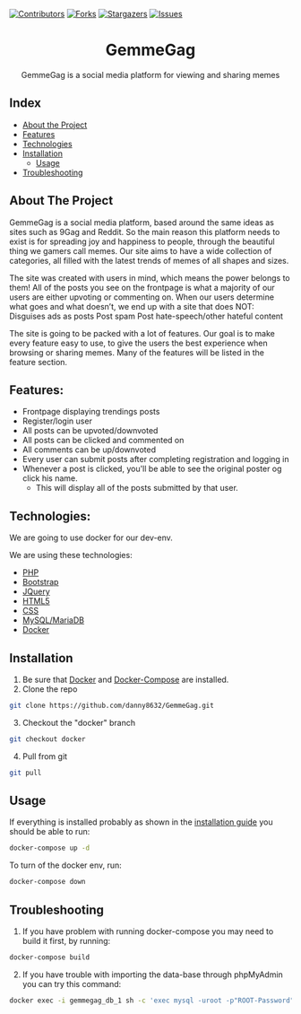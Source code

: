 [![Contributors][contributors-shield]][contributors-url]
[![Forks][forks-shield]][forks-url]
[![Stargazers][stars-shield]][stars-url]
[![Issues][issues-shield]][issues-url]

<p align="center">
  <h1 align="center">GemmeGag</h1>

  <p align="center">GemmeGag is a social media platform for viewing and sharing memes</p>
</p>

## Index

* [About the Project](#about-the-project)
* [Features](#features)
* [Technologies](#technologies)
* [Installation](#installation)
    * [Usage](#usage)
* [Troubleshooting](#Troubleshooting)


## About The Project

GemmeGag is a social media platform, based around the same ideas as sites such as 9Gag and Reddit. So the main reason this platform needs to exist is for spreading joy and happiness to people, through the beautiful thing we gamers call memes.
Our site aims to have a wide collection of categories, all filled with the latest trends of memes of all shapes and sizes.

The site was created with users in mind, which means the power belongs to them! All of the posts you see on the frontpage is what a majority of our users are either upvoting or commenting on. When our users determine what goes and what doesn’t, we end up with a site that does NOT:
Disguises ads as posts
Post spam
Post hate-speech/other hateful content

The site is going to be packed with a lot of features. Our goal is to make every feature easy to use, to give the users the best experience when browsing or sharing memes.
Many of the features will be listed in the feature section.



## Features:

- Frontpage displaying trendings posts
- Register/login user
- All posts can be upvoted/downvoted
- All posts can be clicked and commented on
- All comments can be up/downvoted
- Every user can submit posts after completing registration and logging in
- Whenever a post is clicked, you'll be able to see the original poster og click his name.
    - This will display all of the posts submitted by that user.



## Technologies:

We are going to use docker for our dev-env.

We are using these technologies:
- [PHP](https://www.php.net)
- [Bootstrap](https://getbootstrap.com)
- [JQuery](https://jquery.com)
- [HTML5](https://en.wikipedia.org/wiki/HTML5)
- [CSS](https://en.wikipedia.org/wiki/Cascading_Style_Sheets)
- [MySQL/MariaDB](https://www.mysql.com)
- [Docker](https://www.docker.com)


## Installation

1. Be sure that [Docker](https://www.docker.com) and [Docker-Compose](https://docs.docker.com/compose) are installed.
2. Clone the repo
```sh
git clone https://github.com/danny8632/GemmeGag.git
```
3. Checkout the "docker" branch
```sh
git checkout docker
```
4. Pull from git
```sh
git pull
```

## Usage

If everything is installed probably as shown in the [installation guide](#installation) you should be able to run:
```sh
docker-compose up -d
```

To turn of the docker env, run:
```sh
docker-compose down
```

## Troubleshooting

1. If you have problem with running docker-compose you may need to build it first, by running:
```sh
docker-compose build
```

2. If you have trouble with importing the data-base through phpMyAdmin you can try this command:
```sh
docker exec -i gemmegag_db_1 sh -c 'exec mysql -uroot -p"ROOT-Password"' < /path/to/sql/file
```





[contributors-shield]:
https://img.shields.io/github/contributors/danny8632/GemmeGag.svg?style=flat-square
[contributors-url]: https://github.com/danny8632/GemmeGag/graphs/contributors
[forks-shield]:
https://img.shields.io/github/forks/danny8632/GemmeGag.svg?style=flat-square
[forks-url]: https://github.com/danny8632/GemmeGag/network/members
[stars-shield]:
https://img.shields.io/github/stars/danny8632/GemmeGag.svg?style=flat-square
[stars-url]: https://github.com/danny8632/GemmeGag/stargazers
[issues-shield]:
https://img.shields.io/github/issues/danny8632/GemmeGag.svg?style=flat-square
[issues-url]: https://github.com/danny8632/GemmeGag/issues

